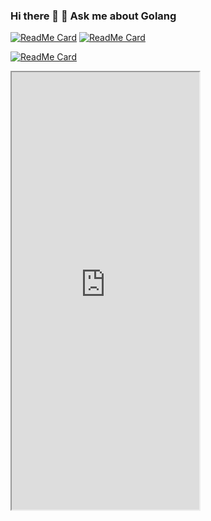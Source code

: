 ### Hi there 👋                                     💬 Ask me about Golang
    
  
[![ReadMe Card](https://github-readme-stats.vercel.app/api/pin/?username=baijianruoliorz&repo=reviewGo)](https://github.com/baijianruoliorz/reviewGo)   [![ReadMe Card](https://github-readme-stats.vercel.app/api/pin/?username=Programming-With-Love&repo=bluebell)](https://github.com/Programming-With-Love/bluebell)


     
[![ReadMe Card](https://github-readme-stats.vercel.app/api/pin/?username=baijianruoliorz&repo=6.824)](https://github.com/baijianruoliorz/6.824)

<iframe height="700" src="https://www.yunyoujun.cn/air-conditioner/"></iframe>






<!--
**baijianruoliorz/baijianruoliorz** is a ✨ _special_ ✨ repository because its `README.md` (this file) appears on your GitHub profile.

Here are some ideas to get you started:

- 🔭 I’m currently working on ...
- 🌱 I’m currently learning ...
- 👯 I’m looking to collaborate on ...
- 🤔 I’m looking for help with ...
- 💬 Ask me about ...
- 📫 How to reach me: ...
- 😄 Pronouns: ...
- ⚡ Fun fact: ..
-->
